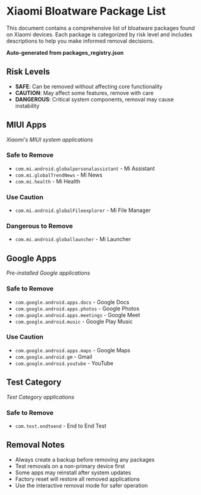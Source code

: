 # Xiaomi Bloatware Package List

This document contains a comprehensive list of bloatware packages found on Xiaomi devices.
Each package is categorized by risk level and includes descriptions to help you make informed removal decisions.

**Auto-generated from packages_registry.json**

## Risk Levels
- **SAFE**: Can be removed without affecting core functionality
- **CAUTION**: May affect some features, remove with care
- **DANGEROUS**: Critical system components, removal may cause instability

## MIUI Apps

*Xiaomi's MIUI system applications*

### Safe to Remove
- `com.mi.android.globalpersonalassistant` - Mi Assistant
- `com.mi.globalTrendNews` - Mi News
- `com.mi.health` - Mi Health

### Use Caution
- `com.mi.android.globalFileexplorer` - Mi File Manager

### Dangerous to Remove
- `com.mi.android.globallauncher` - Mi Launcher

## Google Apps

*Pre-installed Google applications*

### Safe to Remove
- `com.google.android.apps.docs` - Google Docs
- `com.google.android.apps.photos` - Google Photos
- `com.google.android.apps.meetings` - Google Meet
- `com.google.android.music` - Google Play Music

### Use Caution
- `com.google.android.apps.maps` - Google Maps
- `com.google.android.gm` - Gmail
- `com.google.android.youtube` - YouTube

## Test Category

*Test Category applications*

### Safe to Remove
- `com.test.endtoend` - End to End Test

## Removal Notes

- Always create a backup before removing any packages
- Test removals on a non-primary device first
- Some apps may reinstall after system updates
- Factory reset will restore all removed applications
- Use the interactive removal mode for safer operation
